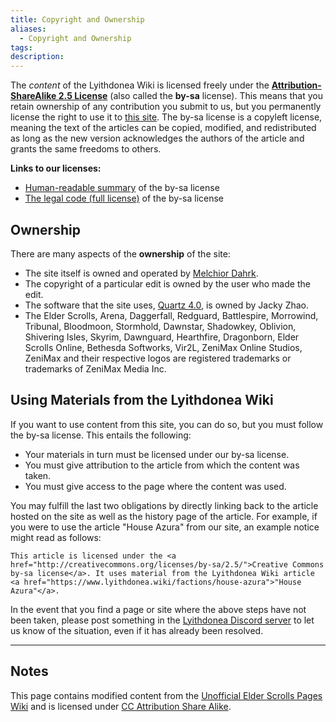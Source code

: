 ```yaml
---
title: Copyright and Ownership
aliases:
  - Copyright and Ownership
tags: 
description:
---
```

The _content_ of the Lyithdonea Wiki is licensed freely under the **[Attribution-ShareAlike 2.5 License](http://creativecommons.org/licenses/by-sa/2.5/)** (also called the **by-sa** license). This means that you retain ownership of any contribution you submit to us, but you permanently license the right to use it to [this site](https://www.lyithdonea.wiki/). The by-sa license is a copyleft license, meaning the text of the articles can be copied, modified, and redistributed as long as the new version acknowledges the authors of the article and grants the same freedoms to others.

**Links to our licenses:**
* [Human-readable summary](http://creativecommons.org/licenses/by-sa/2.5/) of the by-sa license
* [The legal code (full license)](http://creativecommons.org/licenses/by-sa/2.5/legalcode) of the by-sa license
## Ownership
There are many aspects of the **ownership** of the site:

- The site itself is owned and operated by [Melchior Dahrk](https://next.nexusmods.com/profile/MelchiorDahrk/about-me).
- The copyright of a particular edit is owned by the user who made the edit.
- The software that the site uses, [Quartz 4.0](https://quartz.jzhao.xyz/), is owned by Jacky Zhao.
- The Elder Scrolls, Arena, Daggerfall, Redguard, Battlespire, Morrowind, Tribunal, Bloodmoon, Stormhold, Dawnstar, Shadowkey, Oblivion, Shivering Isles, Skyrim, Dawnguard, Hearthfire, Dragonborn, Elder Scrolls Online, Bethesda Softworks, Vir2L, ZeniMax Online Studios, ZeniMax and their respective logos are registered trademarks or trademarks of ZeniMax Media Inc.
## Using Materials from the Lyithdonea Wiki
If you want to use content from this site, you can do so, but you must follow the by-sa license. This entails the following:

- Your materials in turn must be licensed under our by-sa license.
- You must give attribution to the article from which the content was taken.
- You must give access to the page where the content was used.

You may fulfill the last two obligations by directly linking back to the article hosted on the site as well as the history page of the article. For example, if you were to use the article "House Azura" from our site, an example notice might read as follows:

```
This article is licensed under the <a href="http://creativecommons.org/licenses/by-sa/2.5/">​Creative Commons by-sa license</a>. It uses material from the Lyithdonea Wiki article <a href="https://www.lyithdonea.wiki/factions/house-azura">​"House Azura"</a>.
```

In the event that you find a page or site where the above steps have not been taken, please post something in the [Lyithdonea Discord server](https://discord.gg/w9xE9qxaPX) to let us know of the situation, even if it has already been resolved.

***
## Notes
This page contains modified content from the [Unofficial Elder Scrolls Pages Wiki](http://en.uesp.net/wiki/Lore:Wars#The_War_of_Succession) and is licensed under [CC Attribution Share Alike](https://creativecommons.org/licenses/by-sa/2.5/).